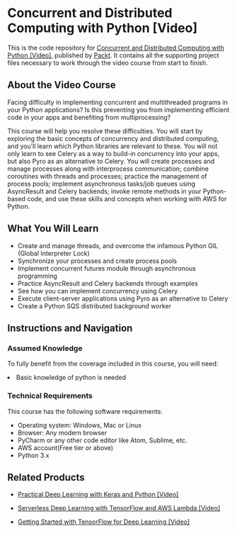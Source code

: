 # Concurrent and Distributed Computing with Python [Video]
This is the code repository for [Concurrent and Distributed Computing with Python [Video]](https://www.packtpub.com/application-development/concurrent-and-distributed-computing-python-video?utm_source=github&utm_medium=repository&utm_campaign=9781788996020), published by [Packt](https://www.packtpub.com/?utm_source=github). It contains all the supporting project files necessary to work through the video course from start to finish.
## About the Video Course
Facing difficulty in implementing concurrent and multithreaded programs in your Python applications? Is this preventing you from implementing efficient code in your apps and benefiting from multiprocessing?

This course will help you resolve these difficulties. You will start by exploring the basic concepts of concurrency and distributed computing, and you'll learn which Python libraries are relevant to these. You will not only learn to see Celery as a way to build-in concurrency into your apps, but also Pyro as an alternative to Celery. You will create processes and manage processes along with interprocess communication; combine coroutines with threads and processes; practice the management of process pools; implement asynchronous tasks/job queues using AsyncResult and Celery backends; invoke remote methods in your Python-based code, and use these skills and concepts when working with AWS for Python.

<H2>What You Will Learn</H2>
<DIV class=book-info-will-learn-text>
<UL>
<LI>Create and manage threads, and overcome the infamous Python GIL (Global Interpreter Lock) 
<LI>Synchronize your processes and create process pools 
<LI>Implement concurrent futures module through asynchronous programming 
<LI>Practice AsyncResult and Celery backends through examples 
<LI>See how you can implement concurrency using Celery 
<LI>Execute client-server applications using Pyro as an alternative to Celery 
<LI>Create a Python SQS distributed background worker </LI></UL></DIV>

## Instructions and Navigation
### Assumed Knowledge
To fully benefit from the coverage included in this course, you will need:<br/>
<LI>Basic knowledge of python is needed</LI>

### Technical Requirements
This course has the following software requirements:<br/>
<UL>
<LI>Operating system: Windows, Mac or Linux
<LI>Browser: Any modern browser
<LI>PyCharm or any other code editor like Atom, Sublime, etc.
<LI>AWS account(Free tier or above)
  <LI>Python 3.x</LI></UL>

## Related Products
* [Practical Deep Learning with Keras and Python [Video]](https://www.packtpub.com/big-data-and-business-intelligence/practical-deep-learning-keras-and-python-video?utm_source=github&utm_medium=repository&utm_campaign=9781838554729)

* [Serverless Deep Learning with TensorFlow and AWS Lambda [Video]](https://www.packtpub.com/big-data-and-business-intelligence/serverless-deep-learning-tensorflow-and-aws-lambda-video?utm_source=github&utm_medium=repository&utm_campaign=9781789618679)

* [Getting Started with TensorFlow for Deep Learning [Video]](https://www.packtpub.com/big-data-and-business-intelligence/getting-started-tensorflow-deep-learning-video?utm_source=github&utm_medium=repository&utm_campaign=9781788475518)

